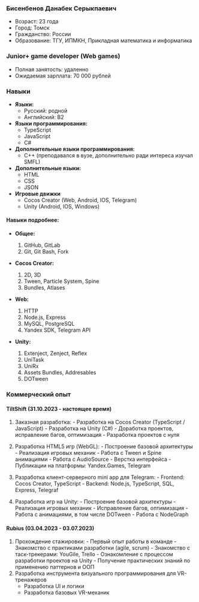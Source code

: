 ### **Бисенбенов Данабек Серыкпаевич**
- Возраст: 23 года
- Город: Томск
- Гражданство: России
- Образование: ТГУ, ИПМКН, Прикладная математика и информатика

### **Junior+ game developer (Web games)**
- Полная занятость: удаленно
- Ожидаемая зарплата: 70 000 рублей

### **Навыки**
-  **Языки:**
	- Русский: родной
	- Английский: B2
- **Языки программирования:**
	- TypeScript
	- JavaScript
	- C#
- **Дополнительные языки программирования:**
	- C++ (преподавался в вузе, дополнительно ради интереса изучал SMFL)
- **Дополнительные языки:**
	- HTML
	- CSS
	- JSON
- **Игровые движки**
	- Cocos Creator (Web, Android, IOS, Telegram)
	- Unity (Android, IOS, Windows)

#### Навыки подробнее:
- **Общее:**
	1. GitHub, GitLab
	2. Git, Git Bash, Fork

- **Cocos Creator:**
	1. 2D, 3D
	2. Tween, Particle System, Spine
	3. Bundles, Atlases

- **Web:**
	1. HTTP
	2. Node.js, Express
	3. MySQL, PostgreSQL
	4. Yandex SDK, Telegram API

- **Unity:**
	1. Extenject, Zenject, Reflex
	2. UniTask
	3. UniRx
	4. Assets Bundles, Addresables
	5. DOTween

### **Коммерческий опыт**
#### TiltShift (31.10.2023 - настоящее время)
1. Заказная разработка:
	   - Разработка на Cocos Creator (TypeScript / JavaScript)
	   - Разработка на Unity (C#)
	   - Доработка проектов, исправление багов, оптимизация
	   - Разработка проектов с нуля
	     
2. Разработка HTML5 игр (WebGL):
	   - Построение базовой архитектуры
	   - Реализация игровых механик 
	   - Работа с Tween и Spine анимациями
	   - Работа с AudioSource
	   - Верстка интерфейса
	   - Публикации на платформы: Yandex.Games, Telegram
	     
3. Разработка клиент-серверного mini app для Telegram:
	   - Frontend: Cocos Creator, TypeScript
	   - Backend: Node.js, TypeScript, SQL, Express, Telegraf
	     
4. Разработка игр на Unity:
	   - Построение базовой архитектуры
	   - Реализация игровых механик
	   - Исправление багов, оптимизация
	   - Работа с анимациями, в том числе DOTween
	   - Работа с NodeGraph

#### Rubius (03.04.2023 - 03.07.2023)
1. Прохождение стажировки:
	   - Первый опыт работы в команде
	   - Знакомство с практиками разработки (agile, scrum)
	   - Знакомство с таск-трекерами: YouGile, Trello
	   - Ознакомление с процессом разработки проектов на Unity
	   - Получение практических знаний по применению паттернов и ООП
2.  Разработка инструмента визуального программирования для VR-тренажеров
	   - Разработка UI и логики
	   - Разработка базовых VR-механик

